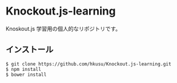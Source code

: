 Knockout.js-learning
====================

Knoskout.js 学習用の個人的なリポジトリです。

## インストール

```
$ git clone https://github.com/hkusu/Knockout.js-learning.git
$ npm install
$ bower install
```
